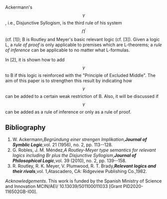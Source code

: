 








Ackermann's $$\gamma$$, i.e., Disjunctive Syllogism, is the third rule of his system $$\Pi^{\prime}$$ (cf. [1]); B is Routley and Meyer's basic relevant logic (cf. [3]). Given a logic L, a _rule of proof_ is only applicable to premises which are L-theorems; a _rule of inference_ can be applicable to no matter what L-formulas.

In [2], it is shown how to add $$\gamma$$ to B if this logic is reinforced with the "Principle of Excluded Middle". The aim of this paper is to strengthen this result by indicating how $$\gamma$$ can be added to a certain weak restriction of B. Also, it will be discussed if $$\gamma$$ can be added as a rule of inference or only as a rule of proof.



## Bibliography










1. W. Ackermann,_Begründung einer strengen Implikation_,**_Journal of Symblic Logic_**,vol. 21 (1956), no. 2, pp. 113--128.
2. G. Robles, J. M. Méndez,_A Routley-Meyer type semantics for relevant logics including Br plus the Disjunctive Syllogism_,**_Journal of Philosophical Logic_**,vol. 39 (2010), no. 2, pp. 139--158.
3. R. Routley, R. K. Meyer, V. Plumwood, R. T. Brady,**_Relevant logics and their rivals_**,vol. 1,Atascadero, CA: Ridgeview Publishing Co.,1982.







_Acknowledgements_. This work is funded by the Spanish Ministry of Science and Innovation MCIN/AEI/
10.13039/501100011033 [Grant PID2020-116502GB-I00].
